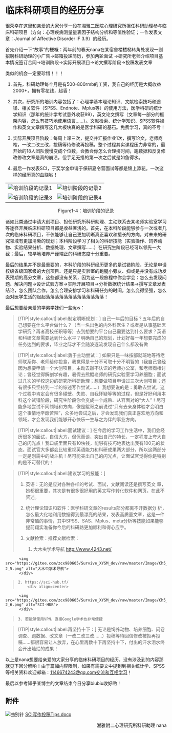 # 临床科研项目的经历分享

很荣幸在这里和亲爱的大家分享一段在湘雅二医院心理研究所担任科研助理参与临床科研项目（方向：心理疾病测量量表因子结构分析和等值性验证；一作发表文章：Journal of Affective Disorder IF 3.9）的经历。

首先介绍一下“故事”的梗概：两年前的春天nana在某宿舍楼楼梯转角处发现一则招聘科研助理的小广告→邮箱投递简历，参加两轮面试 →研究所老师介绍项目基本情况签订合同→培训阶段→实际开展项目→论文撰写阶段→投稿发表文章

类似的机会一定要珍惜！！！

1. 首先，科研助理每个月是有500-800rmb的工资，我自己的经历是大概收益2000+，拥有零花钱，超香！

2. 其次，研究所的培训内容包括了：心理学基本理论知识、文献检索技巧和途径、相关软件（SPSS、Endnote、Mplus等）的使用方法，医学科研的统计学知识（那年的统计学考试意外收获99），英文论文撰写（文章每一部分的框架内容，怎么有技巧地使用语言……）。文献检索、统计学知识、SPSS软件操作和英文文章撰写这几大板块真的是医学科研的基石。免费学习，真的不亏！

3. 实际开展项目阶段：每周上课三次，提交并汇报作业1次，撰写论文，老师商榷，一改二改三改，投稿等待修改再投稿，整个过程其实课程压力非常的，最开始的18人团队慢慢变成个位数，会教会你怎么合理挤时间，跑数据和反复修改修改文章是真的崩溃，但手足无措的第一次之后就是如鱼得水。

4. 最后一作发表SCI，于奖学金申请于保研夏令营面试等都是锦上添花。一次这样的经历真的血赚哟！

<table style="border-collapse:collapse;border:none;margin-bottom:0;">
    <tr style="border-collapse:collapse;border:none;">
        <td style="border-collapse:collapse;border:none;">
            <div align=center>
                <img src="https://gitee.com/zcx980605/Survive_XYSM_dev/raw/master/Image/Ch5_4-2_1.jpeg" alt="培训阶段的记录1">
            </div>
        </td>
        <td style="border-collapse:collapse;border:none;">
            <div align=center>
                <img src="https://gitee.com/zcx980605/Survive_XYSM_dev/raw/master/Image/Ch5_4-2_2.jpeg" alt="培训阶段的记录2">
            </div>
        </td>
    </tr>
    <tr style="border-collapse:collapse;border:none;">
        <td style="border-collapse:collapse;border:none;">
            <div align=center>
                <img src="https://gitee.com/zcx980605/Survive_XYSM_dev/raw/master/Image/Ch5_4-2_3.jpeg" alt="培训阶段的记录3">
            </div>
        </td>
        <td style="border-collapse:collapse;border:none;">
            <div align=center>
                <img src="https://gitee.com/zcx980605/Survive_XYSM_dev/raw/master/Image/Ch5_4-2_4.jpeg" alt="培训阶段的记录4">
            </div>
        </td>
    </tr>
</table>

<p align="center">Figure1-4：培训阶段的记录</p>

诸如此类通过申请大创项目、担任研究所科研助理、主动联系去某老师实验室学习等途径开展临床科研项目都是收益匪浅的。首先，在本科阶段能够参与一次或者几次的临床科研项目，不仅能够让自己更加明晰真正喜欢和擅长的方向，对未来的研究领域有更加清晰的规划；本科阶段学习了相关的科研技能（实验操作、饲养动物、实验结果分析、数据处理、文章撰写……）在研究生阶段已经可以领先一大截；最后，较早地培养严谨端正的科研态度十分重要。

最后的结果并不是最重要的，本科阶段的科研经历更多的是试错阶段，无论是申请校级省级国家级的大创项目、还是只是实验室的跑腿小旁友、抑或是并没有成功发表预期的高分文章，这些都没有关系，因为这一段旅程中你会学会：怎么去发现问题、解决问题→设计试验方案→实际开展项目→分析数据统计结果→撰写文章发表结论，怎么团队合作，怎么合理安排学习和科研任务的时间，怎么变得坚强，怎么面对医学生活的起起落落落落落落落落落落落落落！

最后想要给亲爱的学弟学妹们一些tips：

> [!TIP|style:callout|label:制定明晰规划：]
> 自己一年后的目标？五年后的自己想要在什么平台做什么？（当一名出色的内外科医生？或者是从事基础医学研究？再者高校任职等等）去到想要的平台自己需要达到什么要求？英语和科研文章需要达到什么水平？明确自己的规划，计划好每一年想要完成的任务达到的要求，毕业之际才不会随波逐流发现自己什么都没有做

<p></p>

> [!TIP|style:callout|label:勇于主动尝试：]
> 如果只是一味按部就班地等待老师联系你、老师给你投食，我觉得是十分不可取十分不明智的（我自己曾经因为想要申请一个大创项目，主动去敲不认识的老师办公室，和老师商榷讨论；曾经觉得解剖学有趣，暑假去熊鲲老师的研究实验室学习养细胞；面试过几次的学校这边的研究所科研助理；想要做项目申请过三次大创项目；还有很多只坚持到一半的综述写作尝试……）我想要说的是：勇敢去尝试，这个过程中肯定会有很多碰壁、失败、自我怀疑等等的过程，但是好好利用本科这个试错阶段，研究生阶段你会变成一个成熟、从容面对的“大人”！尽可能多地尝试不同领域和方向，像是鲲哥之前说过“只有去亲身体验才会明白这个事情地辛酸苦辣”，众多地尝试之后，才会发现我们真正喜欢地方向和领域，才会发现我们能够开心快乐一生与之为伴的事业方向。

<p></p>

> [!TIP|style:callout|label:面试建议：]
> 在今后的学习工作生活中，我们会经历很多的面试，自信大方，侃侃而谈，突出自己的特长，一定程度上夸大自己的闪光点！我口袋里面只有10块钱，能够有技巧地表达出我有100元的状态。面试官大多都会比较重视英语能力和科研成果两大部分，所以这两部分一定是刚需中的战斗机！尽可能突出自己的闪光点，让面试官觉得你是特别的是不可替代的！

<p></p>

> [!TIP|style:callout|label:建议学习的技能：]
> 1. 英语：无论是应对各种各样的考试、面试，文献阅读还是撰写英文
章，她都很重要，其次是有很多很好用的英文写作转化软件和网页，在此不赘述。
>
> 2. 统计理论知识和软件：医学科研文章的results部分都离不开数据分
析，怎么最大化地利用数据得到最漂亮的结果，发表高质量文章，这是一件非常酷的事情，其中SPSS、SAS、Mplus、meta分析等技能如果能够提前翔实准备你今后的科研路更加顺利和得心应手。
>
> 3. 文献检索：推荐文献检索：
>     1. 大木虫学术导航 http://www.4243.net/
>         <div align=center>
          <img src="https://gitee.com/zcx980605/Survive_XYSM_dev/raw/master/Image/Ch5_4-2_5.png" alt="大木虫学术导航">
          </div>
>
>     2. https://sci-hub.tf/
>         <div align=center>
          <img src="https://gitee.com/zcx980605/Survive_XYSM_dev/raw/master/Image/Ch5_4-2_6.png" alt="SCI-HUB">
          </div>
>
>     3. 若能够使用VPN，直接Google学术也非常便捷

<p></p>

> [!TIP|style:callout|label:再坚持十下：] 
> 无论是饲养动物、培养细胞、问卷调查、跑数据、改文章（一改二改三改……）投稿等待回信修改被拒再投稿……都很容易让人放弃，在心里再数十下再坚持十下，付出的汗水泪水终会开出灿烂的成果！

以上是nana想要给亲爱的大家分享的临床科研项目的经历，没有涉及到的内容那就见下回分解哟！由于篇幅内容限制，如果有需要文中提到到相关统计学、SPSS等相关资料欢迎邮箱：1146674243@qq.com交流和互相学习！

最后以参考知乎某博主的文章结束今日分享biubiu收好哟！

## 附件

![曲别针](https://gitee.com/zcx980605/Survive_XYSM_dev/raw/master/Image/_1.svg)
[SCI写作投稿Tips.docx](https://gitee.com/zcx980605/Survive_XYSM_dev/raw/master/Attachment/Ch5_4-2_SCI%E5%86%99%E4%BD%9C%E6%8A%95%E7%A8%BFTips.docx)

<p align="right">湘雅附二心理研究所科研助理 nana</p>